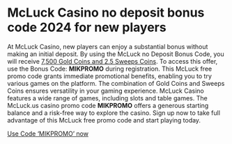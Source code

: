 <h1>McLuck Casino no deposit bonus code 2024 for new players</h1>
At McLuck Casino, new players can enjoy a substantial bonus without making an initial deposit. By using the McLuck no Deposit Bonus Code, you will receive <a href="https://track.issnit.com/goto/McLuck?pa=github.com&pb=mcluck-github">7,500 Gold Coins and 2.5 Sweeps Coins</a>. To access this offer, use the Bonus Code: <b>MIKPROMO</b> during registration. This McLuck free promo code grants immediate promotional benefits, enabling you to try various games on the platform. The combination of Gold Coins and Sweeps Coins ensures versatility in your gaming experience.
McLuck Casino features a wide range of games, including slots and table games. The McLuck.us casino promo code <b>MIKPROMO</b> offers a generous starting balance and a risk-free way to explore the casino. Sign up now to take full advantage of this McLuck free promo code and start playing today.

<a href="https://track.issnit.com/goto/McLuck?pa=github.com&pb=mcluck-github">Use Code ‘MIKPROMO’ now</a>
